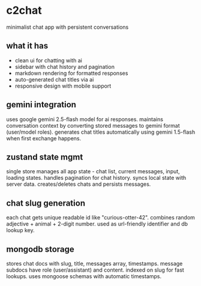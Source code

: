 # c2chat

minimalist chat app with persistent conversations

## what it has

- clean ui for chatting with ai
- sidebar with chat history and pagination
- markdown rendering for formatted responses
- auto-generated chat titles via ai
- responsive design with mobile support

## gemini integration

uses google gemini 2.5-flash model for ai responses. maintains conversation context by converting stored messages to gemini format (user/model roles). generates chat titles automatically using gemini 1.5-flash when first exchange happens.

## zustand state mgmt

single store manages all app state - chat list, current messages, input, loading states. handles pagination for chat history. syncs local state with server data. creates/deletes chats and persists messages.

## chat slug generation

each chat gets unique readable id like "curious-otter-42". combines random adjective + animal + 2-digit number. used as url-friendly identifier and db lookup key.

## mongodb storage

stores chat docs with slug, title, messages array, timestamps. message subdocs have role (user/assistant) and content. indexed on slug for fast lookups. uses mongoose schemas with automatic timestamps.
